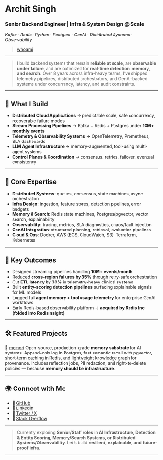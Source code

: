 # Archit Singh

### Senior Backend Engineer | Infra & System Design @ Scale

*Kafka · Redis · Python · Postgres · GenAI · Distributed Systems · Observability*

> [whoami](https://archit15singh.github.io/posts/2022-01-01-who-am-i/)

---

> I build backend systems that remain **reliable at scale**, are **observable under failure**, and are optimized for **real-time detection, memory, and search**.
> Over 8 years across infra-heavy teams, I’ve shipped telemetry pipelines, distributed orchestrators, and GenAI-backed systems under concurrency, latency, and audit constraints.

---

## 🔩 What I Build

* **Distributed Cloud Applications** → predictable scale, safe concurrency, recoverable failure modes
* **Stream Processing Pipelines** → Kafka + Redis + Postgres under **10M+ monthly events**
* **Telemetry & Observability Systems** → OpenTelemetry, Prometheus, SLA dashboards
* **LLM Agent Infrastructure** → memory-augmented, tool-using multi-agent systems
* **Control Planes & Coordination** → consensus, retries, failover, eventual consistency

---

## 🧠 Core Expertise

* **Distributed Systems**: queues, consensus, state machines, async orchestration
* **Infra Design**: ingestion, feature stores, detection pipelines, error budgets
* **Memory & Search**: Redis state machines, Postgres/pgvector, vector search, explainability
* **Observability**: tracing, metrics, SLA diagnostics, chaos/fault injection
* **GenAI Integration**: structured planning, retrieval, evaluation pipelines
* **Cloud & Ops**: Docker, AWS (ECS, CloudWatch, S3), Terraform, Kubernetes

---

## 🚀 Key Outcomes

* Designed streaming pipelines handling **10M+ events/month**
* Reduced **cross-region failures by 35%** through retry-safe orchestration
* Cut **ETL latency by 30%** in telemetry-heavy clinical systems
* Built **entity-scoring detection pipelines** surfacing explainable signals for ML models
* Logged full **agent memory + tool usage telemetry** for enterprise GenAI workflows
* Early Redis-based observability platform → **acquired by Redis Inc (folded into RedisInsight)**

---

## 🛠️ Featured Projects

🧠 [memori](https://github.com/archit15singh/memori)
Open-source, production-grade **memory substrate** for AI systems. Append-only log in Postgres, fast semantic recall with pgvector, short-term caching in Redis, and lightweight knowledge graph for provenance. Includes reflection jobs, PII redaction, and right-to-delete policies — because **memory should be infrastructure**.

---

## 🌍 Connect with Me

* 🔗 [GitHub](https://github.com/archit15singh)
* 💼 [LinkedIn](https://www.linkedin.com/in/archit15singh/)
* 💬 [Twitter / X](https://x.com/archit_singh15)
* 🧠 [Stack Overflow](https://stackoverflow.com/users/6245870/archit-singh)

---

> Currently exploring **Senior/Staff roles** in **AI Infrastructure, Detection & Entity Scoring, Memory/Search Systems, or Distributed Systems/Observability**.
> Let’s build **resilient, explainable, and future-proof infra**.

---

